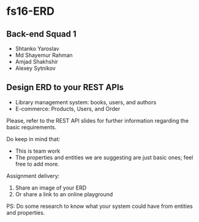 # fs16-ERD

## Back-end Squad 1

 - Shtanko Yaroslav
 - Md Shayemur Rahman
 - Amjad Shakhshir
 - Alexey Sytnikov

## Design ERD to your REST APIs

- Library management system: books, users, and authors
- E-commerce: Products, Users, and Order

Please, refer to the REST API slides for further information regarding the basic requirements.

Do keep in mind that:
- This is team work 
- The properties and entities we are suggesting are just basic ones; feel free to add more.

Assignment delivery:

1. Share an image of your ERD
2. Or share a link to an online playground

PS: Do some research to know what your system could have from entities and properties.
